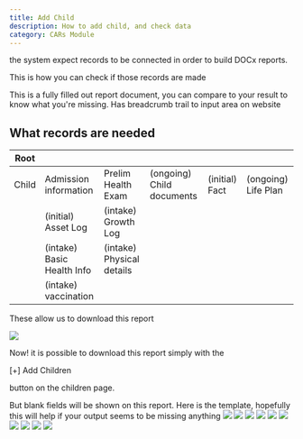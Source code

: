 ```yaml
---
title: Add Child
description: How to add child, and check data
category: CARs Module
---
```


the system expect records to be connected in order to build DOCx reports.

This is how you can check if those records are made

This is a fully filled out report document, you can compare to your result to know what you're missing. Has breadcrumb trail to input area on website


## What records are needed

|  Root  |                            |                           |                           |                |                     |
|--------|----------------------------|---------------------------|---------------------------|----------------|---------------------|
| Child  | Admission information      | Prelim Health Exam        | (ongoing) Child documents | (initial) Fact | (ongoing) Life Plan |
|        | (initial) Asset Log        | (intake) Growth Log       |                           |                |                     |
|        | (intake) Basic Health Info | (intake) Physical details |                           |                |                     |
|        | (intake) vaccination       |                           |                           |                |                     |

These allow us to download this report

![](images/getreport.jpg)

Now! it is possible to download this report simply with the 

[+] Add Children

button on the children page.


But blank fields will be shown on this report. 
Here is the template, hopefully this will help if your output seems to be missing anything
![](images/reportpage1.jpg)
![](images/reportpage2.jpg)
![](images/reportpage3.jpg)
![](images/reportpage4.jpg)
![](images/reportpage5.jpg)
![](images/reportpage6.jpg)
![](images/reportpage7.jpg)
![](images/reportpage8.jpg)
![](images/reportpage9.jpg)
![](images/reportpage10.jpg)